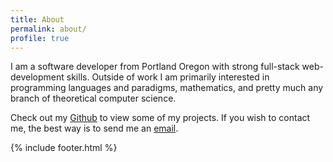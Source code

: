 ```yaml
---
title: About
permalink: about/
profile: true
---
```


I am a software developer from Portland Oregon with strong full-stack web-development skills. Outside of work I am primarily interested in programming languages and paradigms, mathematics, and pretty much any branch of theoretical computer science.

Check out my [Github](https://github.com/evanhackett) to view some of my projects. If you wish to contact me, the best way is to send me an [email](mailto:evanwhackett@gmail.com).

{% include footer.html %}
